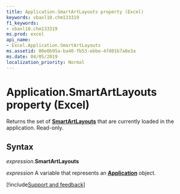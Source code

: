 ```yaml
---
title: Application.SmartArtLayouts property (Excel)
keywords: vbaxl10.chm133319
f1_keywords:
- vbaxl10.chm133319
ms.prod: excel
api_name:
- Excel.Application.SmartArtLayouts
ms.assetid: 00e0b95a-ba40-fb53-ebbe-4fd01b7a0e3a
ms.date: 04/05/2019
localization_priority: Normal
---
```



# Application.SmartArtLayouts property (Excel)

Returns the set of **[SmartArtLayouts](Office.SmartArtLayouts.md)** that are currently loaded in the application. Read-only.


## Syntax

_expression_.**SmartArtLayouts**

_expression_ A variable that represents an **[Application](Excel.Application(object).md)** object.







[!include[Support and feedback](~/includes/feedback-boilerplate.md)]